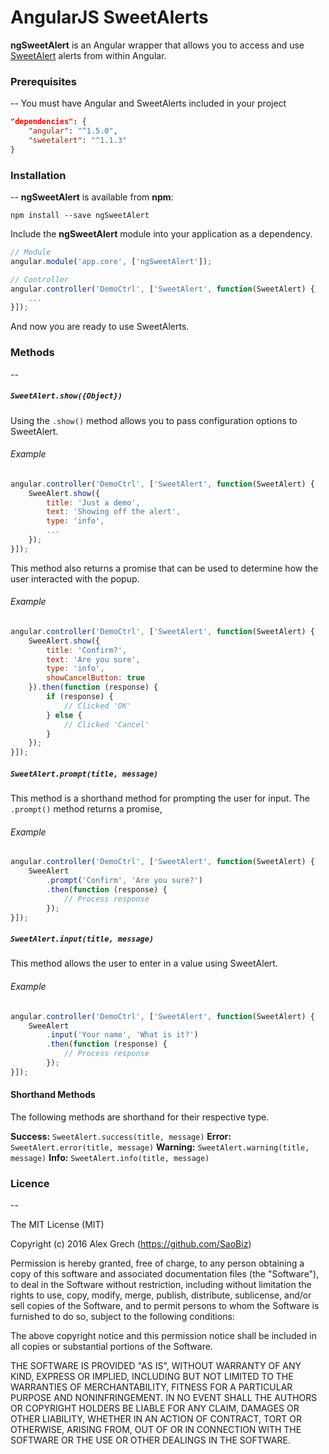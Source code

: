 # AngularJS SweetAlerts
**ngSweetAlert** is an Angular wrapper that allows you to access and use [SweetAlert](https://github.com/t4t5/sweetalert) alerts from within Angular.

### Prerequisites
--
You must have Angular and SweetAlerts included in your project
```json
"dependencies": {
    "angular": "^1.5.0",
    "sweetalert": "^1.1.3"
}
```

### Installation
--
**ngSweetAlert** is available from **npm**:
```
npm install --save ngSweetAlert
```
Include the **ngSweetAlert** module into your application as a dependency.
```javascript
// Module
angular.module('app.core', ['ngSweetAlert']);

// Controller
angular.controller('DemoCtrl', ['SweetAlert', function(SweetAlert) {
    ...
}]);
```
And now you are ready to use SweetAlerts.

### Methods
--
##### `SweetAlert.show({Object})`
Using the `.show()` method allows you to pass configuration options to SweetAlert.
###### Example
```javascript
angular.controller('DemoCtrl', ['SweetAlert', function(SweetAlert) {
    SweeAlert.show({
        title: 'Just a demo',
        text: 'Showing off the alert',
        type: 'info',
        ...
    });
}]);
```
This method also returns a promise that can be used to determine how the user interacted with the popup.
###### Example
```javascript
angular.controller('DemoCtrl', ['SweetAlert', function(SweetAlert) {
    SweeAlert.show({
        title: 'Confirm?',
        text: 'Are you sure',
        type: 'info',
        showCancelButton: true
    }).then(function (response) {
        if (response) {
            // Clicked 'OK'
        } else {
            // Clicked 'Cancel'
        }
    });
}]);
```

##### `SweetAlert.prompt(title, message)`
This method is a shorthand method for prompting the user for input. The `.prompt()` method returns a promise,
###### Example
```javascript
angular.controller('DemoCtrl', ['SweetAlert', function(SweetAlert) {
    SweeAlert
        .prompt('Confirm', 'Are you sure?')
        .then(function (response) {
            // Process response
        });
}]);
```

##### `SweetAlert.input(title, message)`
This method allows the user to enter in a value using SweetAlert.
###### Example
```javascript
angular.controller('DemoCtrl', ['SweetAlert', function(SweetAlert) {
    SweeAlert
        .input('Your name', 'What is it?')
        .then(function (response) {
            // Process response
        });
}]);
```

#### Shorthand Methods
The following methods are shorthand for their respective type.

**Success:** `SweetAlert.success(title, message)`
**Error:** `SweetAlert.error(title, message)`
**Warning:** `SweetAlert.warning(title, message)`
**Info:** `SweetAlert.info(title, message)`

### Licence
--

The MIT License (MIT)

Copyright (c) 2016 Alex Grech (https://github.com/SaoBiz)

Permission is hereby granted, free of charge, to any person obtaining a copy
of this software and associated documentation files (the "Software"), to deal
in the Software without restriction, including without limitation the rights
to use, copy, modify, merge, publish, distribute, sublicense, and/or sell
copies of the Software, and to permit persons to whom the Software is
furnished to do so, subject to the following conditions:

The above copyright notice and this permission notice shall be included in all
copies or substantial portions of the Software.

THE SOFTWARE IS PROVIDED "AS IS", WITHOUT WARRANTY OF ANY KIND, EXPRESS OR
IMPLIED, INCLUDING BUT NOT LIMITED TO THE WARRANTIES OF MERCHANTABILITY,
FITNESS FOR A PARTICULAR PURPOSE AND NONINFRINGEMENT. IN NO EVENT SHALL THE
AUTHORS OR COPYRIGHT HOLDERS BE LIABLE FOR ANY CLAIM, DAMAGES OR OTHER
LIABILITY, WHETHER IN AN ACTION OF CONTRACT, TORT OR OTHERWISE, ARISING FROM,
OUT OF OR IN CONNECTION WITH THE SOFTWARE OR THE USE OR OTHER DEALINGS IN THE
SOFTWARE.
